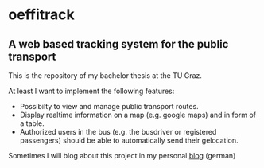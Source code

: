 oeffitrack
==========

A web based tracking system for the public transport
---------
This is the repository of my bachelor thesis at the TU Graz.

At least I want to implement the following features: 

* Possibilty to view and manage public transport routes.
* Display realtime information on a map (e.g. google maps) and in form of a table.
* Authorized users in the bus (e.g. the busdriver or registered passengers) should be able to automatically send their gelocation.


Sometimes I will blog about this project in my personal [blog](http://chm0815.blogspot.com) (german)
